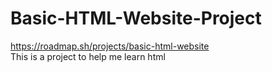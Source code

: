 # Basic-HTML-Website-Project

https://roadmap.sh/projects/basic-html-website
<br>
This is a project to help me learn html
